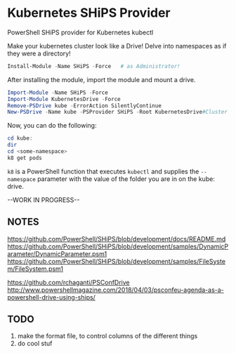 # Kubernetes SHiPS Provider

PowerShell SHiPS provider for Kubernetes kubectl

Make your kubernetes cluster look like a Drive!  Delve into namespaces as if they were a directory!

```powershell
Install-Module -Name SHiPS -Force   # as Administrator!
```

After installing the module, import the module and mount a drive.

```powershell
Import-Module -Name SHiPS -Force
Import-Module KubernetesDrive -Force
Remove-PSDrive kube -ErrorAction SilentlyContinue
New-PSDrive -Name kube -PSProvider SHiPS -Root KubernetesDrive#Cluster
```

Now, you can do the following:

```powershell
cd kube:
dir
cd <some-namespace>
k8 get pods
```

`k8` is a PowerShell function that executes `kubectl` and supplies the `--namespace` parameter with the value of the folder you are in on the kube: drive.

--WORK IN PROGRESS--

## NOTES

<https://github.com/PowerShell/SHiPS/blob/development/docs/README.md>
<https://github.com/PowerShell/SHiPS/blob/development/samples/DynamicParameter/DynamicParameter.psm1>
<https://github.com/PowerShell/SHiPS/blob/development/samples/FileSystem/FileSystem.psm1>

<https://github.com/rchaganti/PSConfDrive>
<http://www.powershellmagazine.com/2018/04/03/psconfeu-agenda-as-a-powershell-drive-using-ships/>

## TODO

1. make the format file, to control columns of the different things
2. do cool stuf
